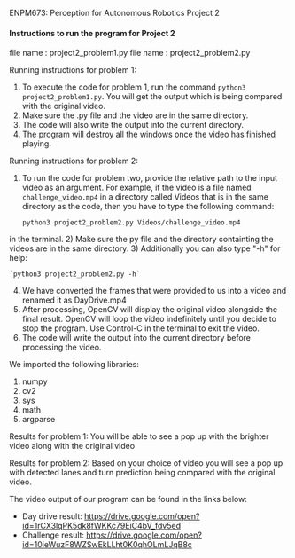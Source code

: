 ENPM673: Perception for Autonomous Robotics Project 2

#### Instructions to run the program for Project 2
file name : project2_problem1.py
file name : project2_problem2.py


Running instructions for problem 1:

1) To execute the code for problem 1, run the command `python3 project2_problem1.py`.
You will get the output which is being compared with the original video.
2) Make sure the .py file and the video are in the same directory.
3) The code will also write the output into the current directory.
4) The program will destroy all the windows once the video has finished playing.

Running instructions for problem 2:

1) To run the code for problem two, provide the relative path to the input video as an argument.
For example, if the video is a file named `challenge_video.mp4` in a directory called Videos
that is in the same directory as the code, then you have to type the following command:

    `python3 project2_problem2.py Videos/challenge_video.mp4`

in the terminal.
2) Make sure the py file and the directory containting the videos are in the same directory.
3) Additionally you can also type "-h" for help:
    
    `python3 project2_problem2.py -h`

4) We have converted the frames that were provided to us into a video and renamed it as DayDrive.mp4
5) After processing, OpenCV will display the original video alongside the final result.
OpenCV will loop the video indefinitely until you decide to stop the program.
Use Control-C in the terminal to exit the video.
6) The code will write the output into the current directory before processing the video.

We imported the following libraries:

1) numpy 
2) cv2
3) sys
4) math
5) argparse

Results for problem 1:
You will be able to see a pop up with the brighter video along with the original video 

Results for problem 2:
Based on your choice of video you will see a pop up with detected lanes and turn prediction being compared with the original video. 


The video output of our program can be found in the links below:
 * Day drive result:  https://drive.google.com/open?id=1rCX3lqPK5dk8fWKKc79EiC4bV_fdv5ed
 * Challenge result:  https://drive.google.com/open?id=10ieWuzF8WZSwEkLLht0K0qhOLmLJqB8c
